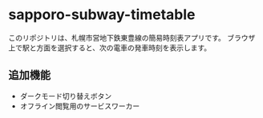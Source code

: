 # sapporo-subway-timetable

このリポジトリは、札幌市営地下鉄東豊線の簡易時刻表アプリです。
ブラウザ上で駅と方面を選択すると、次の電車の発車時刻を表示します。

## 追加機能

- ダークモード切り替えボタン
- オフライン閲覧用のサービスワーカー
